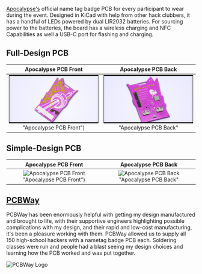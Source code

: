 [Apocalypse's](https://apocalypse.hackclub.com/) official name tag badge PCB for every participant to wear during the event. Designed in KiCad with help from other hack clubbers, it has a handful of LEDs powered by dual LIR2032 batteries. For sourcing power to the batteries, the board has a wireless charging and NFC Capabilities as well a USB-C port for flashing and charging.

## Full-Design PCB

|Apocalypse PCB Front|Apocalypse PCB Back|
|:-:|:-:|
|![Apocalypse PCB Front](./media/Apoc-PCB-Front.png) "Apocalypse PCB Front")| ![Apocalypse PCB Back](./media/Apoc-PCB-Back.png) "Apocalypse PCB Back"

## Simple-Design PCB



|Apocalypse PCB Front|Apocalypse PCB Back|
|:-:|:-:|
|![Apocalypse PCB Front](./media/ApocalypseTag.png) "Apocalypse PCB Front")| ![Apocalypse PCB Back](./media/ApocalypseTagBackLanyard.png) "Apocalypse PCB Back"


## [PCBWay](https://www.pcbway.com/)
PCBWay has been enormously helpful with getting my design manufactured and brought to life, with their supportive engineers highlighting possible complications with my design, and their rapid and low-cost manufacturing, it's been a pleasure working with them. PCBWay allowed us to supply all 150 high-school hackers with a nametag badge PCB each. Soldering classes were run and people had a blast seeing my design choices and learning how the PCB worked and was put together.

![PCBWay Logo](https://pic-microcontroller.com/wp-content/uploads/2020/04/PCBWAY.COM-MANUFACTURER-REVIEW.png) 
